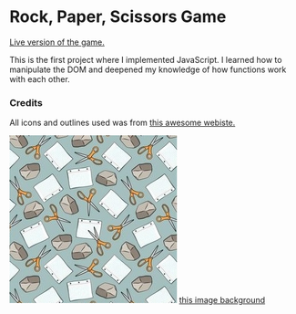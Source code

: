 # Rock, Paper, Scissors Game

<a href="https://aaronsww.github.io/rpsGame/">Live version of the game.</a>

This is the first project where I implemented JavaScript. I learned how to manipulate the DOM and deepened my knowledge of how functions work with each other.

### Credits

All icons and outlines used was from <a href="https://www.flaticon.com/">this awesome webiste.</a>

<img src="images/wally.jpg" alt="">
 <a href="https://www.spoonflower.com/">this image background</a>
